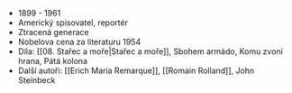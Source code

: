 - 1899 - 1961
- Americký spisovatel, reportér
- Ztracená generace
- Nobelova cena za literaturu 1954
- Díla: [[08. Stařec a moře|Stařec a moře]], Sbohem armádo, Komu zvoní hrana, Pátá kolona
- Další autoři: [[Erich Maria Remarque]], [[Romain Rolland]], John Steinbeck